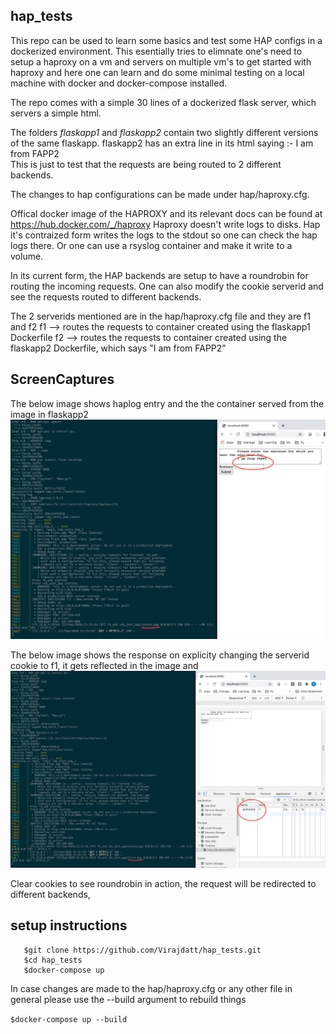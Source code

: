 ## hap_tests

This repo can be used to learn some basics and test some HAP configs in a dockerized environment.
This esentially tries to elimnate one's need to setup a haproxy on  a vm and servers on multiple vm's to get started with haproxy and here one can learn and do some minimal testing on a local machine with docker and docker-compose installed.


The repo comes with a simple 30 lines of a dockerized flask server, which servers a simple html.


The folders *flaskapp1* and *flaskapp2* contain two slightly different versions of the same flaskapp.
flaskapp2 has an extra line in its html saying :-
I am from FAPP2   
This is just to test that the requests are being routed to 2 different backends.

The changes to hap configurations can be made under hap/haproxy.cfg.


Offical docker image of the HAPROXY and its relevant docs can be found at https://hub.docker.com/_/haproxy
Haproxy doesn't write logs to disks. Hap it's contraized form writes the logs to the stdout so one can check the 
hap logs there. Or one can use a rsyslog container and make it write to a volume.

In its current form, the HAP backends are setup to have a roundrobin for routing the incoming requests.
One can also modify the cookie serverid and see the requests routed to different backends.

The 2 serverids mentioned are in the hap/haproxy.cfg file and they are 
f1 and f2
f1 --> routes the requests to container created using the flaskapp1 Dockerfile
f2 --> routes the requests to container created using the flaskapp2 Dockerfile, which says "I am from FAPP2"

## ScreenCaptures
The below image shows haplog entry and the the container served from the image in flaskapp2
![Front-End and HAP log Image](/images/fapp2.png)

The below image shows the response on explicity changing the serverid cookie to f1,
it gets reflected in the image and 
![cookie change](/images/fapp_cookies.png)

Clear cookies to see roundrobin in action, the request will be redirected to different backends,


## setup instructions

```
   $git clone https://github.com/Virajdatt/hap_tests.git
   $cd hap_tests
   $docker-compose up
```

In case changes are made to the hap/haproxy.cfg or any other file in general please use the --build argument to rebuild things

<code>$docker-compose up --build</code>
